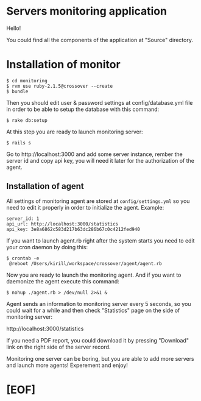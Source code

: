 # Servers monitoring application

Hello!

You could find all the components of the application at "Source" directory.

# Installation of monitor

```
$ cd monitoring
$ rvm use ruby-2.1.5@crossover --create
$ bundle
```

Then you should edit user & password settings at config/database.yml file in order
to be able to setup the database with this command:

``
$ rake db:setup
``

At this step you are ready to launch monitoring server:

``
$ rails s
``

Go to http://localhost:3000 and add some server instance, rember the server id and copy api key, you will need it later for the authorization of the agent.

## Installation of agent 

All settings of monitoring agent are stored at ``config/settings.yml`` so you need to edit it properly in order to initialize the agent.
Example:

```
server_id: 1
api_url: http://localhost:3000/statistics
api_key: 3e8a6862c583d217b63dc286b67c0c4212fed940
```

If you want to launch agent.rb right after the system starts you need to
edit your cron daemon by doing this:

```
$ crontab -e
 @reboot /Users/kirill/workspace/crossover/agent/agent.rb
```

Now you are ready to launch the monitoring agent.
And if you want to daemonize the agent execute this command:

``
$ nohup ./agent.rb > /dev/null 2>&1 &
``

Agent sends an information to monitoring server every 5 seconds, so you could 
wait for a while and then check "Statistics" page on the side of monitoring server:

http://localhost:3000/statistics

If you need a PDF report, you could download it by pressing "Download" link on the right side of the server record.

Monitoring one server can be boring, but you are able to add more servers and launch more agents! Experement and enjoy!

# [EOF]